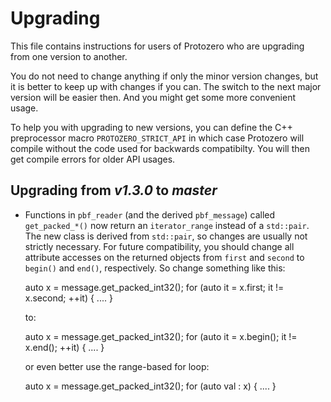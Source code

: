 
# Upgrading

This file contains instructions for users of Protozero who are upgrading from
one version to another.

You do not need to change anything if only the minor version changes, but it
is better to keep up with changes if you can. The switch to the next major
version will be easier then. And you might get some more convenient usage.

To help you with upgrading to new versions, you can define the C++ preprocessor
macro `PROTOZERO_STRICT_API` in which case Protozero will compile without the
code used for backwards compatibilty. You will then get compile errors for
older API usages.

## Upgrading from *v1.3.0* to *master*

* Functions in `pbf_reader` (and the derived `pbf_message`) called
  `get_packed_*()` now return an `iterator_range` instead of a `std::pair`.
  The new class is derived from `std::pair`, so changes are usually not
  strictly necessary. For future compatibility, you should change all
  attribute accesses on the returned objects from `first` and `second` to
  `begin()` and `end()`, respectively. So change something like this:

    auto x = message.get_packed_int32();
    for (auto it = x.first; it != x.second; ++it) {
        ....
    }
 
  to: 

    auto x = message.get_packed_int32();
    for (auto it = x.begin(); it != x.end(); ++it) {
        ....
    }

  or even better use the range-based for loop:

    auto x = message.get_packed_int32();
    for (auto val : x) {
        ....
    }

